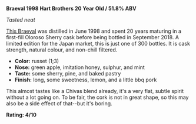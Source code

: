 **Braeval 1998 Hart Brothers 20 Year Old / 51.8% ABV**

*Tasted neat*

[This Braeval](https://www.whiskybase.com/whiskies/whisky/180204/braeval-1998-hb) was distilled in June 1998 and spent 20 years maturing in a first-fill Oloroso Sherry cask before being bottled in September 2018.  A limited edition for the Japan market, this is just one of 300 bottles.  It is cask strength, natural colour, and non-chill filtered. 

* **Color:** russet (1;3)
* **Nose:** green apple, imitation honey, sulphur, and mint
* **Taste:** some sherry, pine, and baked pastry
* **Finish:** long, some sweetness, lemon, and a little bbq pork

This almost tastes like a Chivas blend already, it's a very flat, subtle spirit without a lot going on.  To be fair, the cork is not in great shape, so this may also be a side effect of that--but it's boring.

**Rating: 4/10**